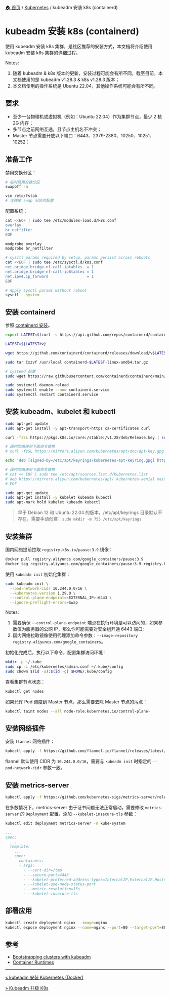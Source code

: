 [🏠 首页](../_index.md) / [Kubernetes](_index.md) / kubeadm 安装 k8s (containerd)

# kubeadm 安装 k8s (containerd)

使用 kubeadm 安装 k8s 集群，是社区推荐的安装方式，本文档将介绍使用 kubeadm 安装 k8s 集群的详细过程。

Notes:

1. 随着 kubeadm & k8s 版本的更新，安装过程可能会有所不同，截至目前，本文档使用的是 kubeadm v1.28.3 & k8s v1.28.3 版本；
2. 本文档使用的操作系统是 Ubuntu 22.04，其他操作系统可能会有所不同。

## 要求

- 至少一台物理机或虚拟机（例如：Ubuntu 22.04）作为集群节点，最少 2 核 2G 内存；
- 多节点之前网络互通，且节点主机名不冲突；
- Master 节点需要开放以下端口：6443、2379-2380、10250、10251、10252；

## 准备工作

禁用交换分区：

```bash
# 临时禁用交换分区
swapoff -a

vim /etc/fstab
# 注释掉 swap 分区的配置
```

配置系统：

```bash
cat <<EOF | sudo tee /etc/modules-load.d/k8s.conf
overlay
br_netfilter
EOF

modprobe overlay
modprobe br_netfilter

# sysctl params required by setup, params persist across reboots
cat <<EOF | sudo tee /etc/sysctl.d/k8s.conf
net.bridge.bridge-nf-call-iptables  = 1
net.bridge.bridge-nf-call-ip6tables = 1
net.ipv4.ip_forward                 = 1
EOF

# Apply sysctl params without reboot
sysctl --system
```

## 安装 containerd

参照 [containerd 安装](https://github.com/containerd/containerd/blob/main/docs/getting-started.md)。

```bash
export LATEST=$(curl -s https://api.github.com/repos/containerd/containerd/releases/latest | jq -r .tag_name)

LATEST=${LATEST#v}

wget https://github.com/containerd/containerd/releases/download/v$LATEST/containerd-$LATEST-linux-amd64.tar.gz

sudo tar Cxzvf /usr/local containerd-$LATEST-linux-amd64.tar.gz

# systemd 配置
sudo wget https://raw.githubusercontent.com/containerd/containerd/main/containerd.service -O /lib/systemd/system/containerd.service

sudo systemctl daemon-reload
sudo systemctl enable --now containerd.service
sudo systemctl restart containerd.service
```

## 安装 kubeadm、kubelet 和 kubectl

```bash
sudo apt-get update
sudo apt-get install -y apt-transport-https ca-certificates curl

curl -fsSL https://pkgs.k8s.io/core:/stable:/v1.28/deb/Release.key | sudo gpg --dearmor -o /etc/apt/keyrings/kubernetes-apt-keyring.gpg

# 国内网络使用下面命令替换
# curl -fsSL https://mirrors.aliyun.com/kubernetes/apt/doc/apt-key.gpg | apt-key add -

echo 'deb [signed-by=/etc/apt/keyrings/kubernetes-apt-keyring.gpg] https://pkgs.k8s.io/core:/stable:/v1.28/deb/ /' | sudo tee /etc/apt/sources.list.d/kubernetes.list

# 国内网络使用下面命令替换
# cat << EOF | sudo tee /etc/apt/sources.list.d/kubernetes.list
# deb https://mirrors.aliyun.com/kubernetes/apt/ kubernetes-xenial main
# EOF

sudo apt-get update
sudo apt-get install -y kubelet kubeadm kubectl
sudo apt-mark hold kubelet kubeadm kubectl
```

> 早于 Debian 12 和 Ubuntu 22.04 的版本，/etc/apt/keyrings 目录默认不存在，需要手动创建：`sudo mkdir -m 755 /etc/apt/keyrings`

## 安装集群

国内网络提前拉取 `registry.k8s.io/pause:3.9` 镜像：

```bash
docker pull registry.aliyuncs.com/google_containers/pause:3.9
docker tag registry.aliyuncs.com/google_containers/pause:3.9 registry.k8s.io/pause:3.9
```

使用 `kubeadm init` 初始化集群：

```bash
sudo kubeadm init \
  --pod-network-cidr 10.244.0.0/16 \
  --kubernetes-version 1.29.0 \
  --control-plane-endpoint=<EXTERNAL_IP>:6443 \
  --ignore-preflight-errors=Swap
```

Notes:

1. 需要确保 `--control-plane-endpoint` 端点在执行环境是可以访问的，如果参数值为服务器的公网 IP，那么你可能需要对安全组开通 6443 端口;
2. 国内网络拉取镜像使用代理添加命令参数：`--image-repository registry.aliyuncs.com/google_containers`。

初始化完成后，执行以下命令，配置集群访问环境：

```bash
mkdir -p ~/.kube
sudo cp -i /etc/kubernetes/admin.conf ~/.kube/config
sudo chown $(id -u):$(id -g) $HOME/.kube/config
```

查看集群节点状态：

```bash
kubectl get nodes
```

如果允许 Pod 调度到 Master 节点，那么需要去除 Master 节点的污点：

```bash
kubectl taint nodes --all node-role.kubernetes.io/control-plane-
```

## 安装网络插件

安装 `flannel` 网络插件：

```bash
kubectl apply -f https://github.com/flannel-io/flannel/releases/latest/download/kube-flannel.yml
```

flannel 默认使用 CIDR 为 `10.244.0.0/16`，需要与 `kubeadm init` 时指定的 `--pod-network-cidr` 参数一致。

## 安装 metrics-server

```bash
kubectl apply -f https://github.com/kubernetes-sigs/metrics-server/releases/latest/download/components.yaml
```

在多数情况下，metrics-server 由于证书问题无法正常启动，需要修改 `metrics-server` 的 `Deployment` 配置，添加 `--kubelet-insecure-tls` 参数：

```bash
kubectl edit deployment metrics-server -n kube-system
```

```yaml
...
spec:
  ...
  template:
    ...
    spec:
      containers:
      - args:
        - --cert-dir=/tmp
        - --secure-port=4443
        - --kubelet-preferred-address-types=InternalIP,ExternalIP,Hostname
        - --kubelet-use-node-status-port
        - --metric-resolution=15s
        - --kubelet-insecure-tls
```

## 部署应用

```bash
kubectl create deployment nginx --image=nginx
kubectl expose deployment nginx --name=nginx --port=80 --target-port=80 --type=NodePort
```

## 参考

- [Bootstrapping clusters with kubeadm](https://kubernetes.io/docs/setup/production-environment/tools/kubeadm/)
- [Container Runtimes](https://kubernetes.io/docs/setup/production-environment/container-runtimes/)

---
[« kubeadm 安装 Kubernetes (Docker)](kubeadm-install-k8s-docker.md)

[» Kubeadm 升级 K8s](kubeadm-upgrade.md)
